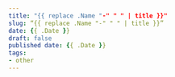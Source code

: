 ```yaml
---
title: "{{ replace .Name "-" " " | title }}"
slug: “{{ replace .Name "-" " " | title }}”
date: {{ .Date }}
draft: false
published date: {{ .Date }}
tags:
- other
---
```

